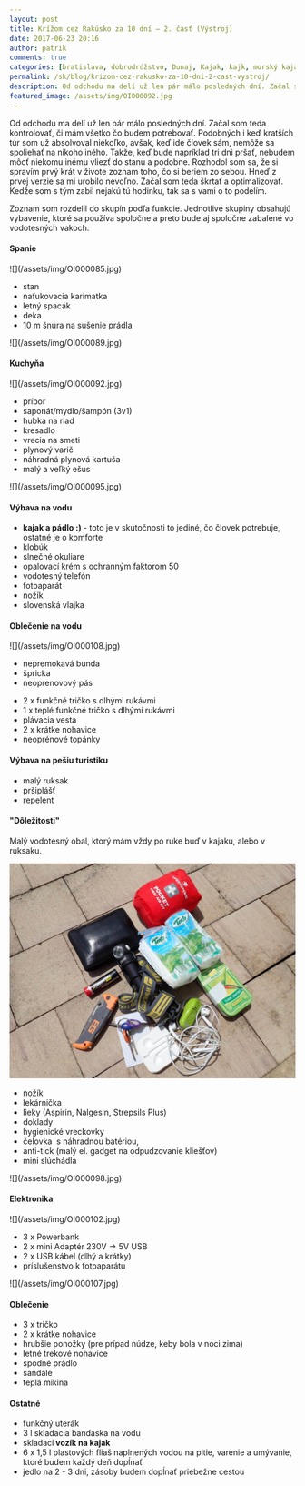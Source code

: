 ```yaml
---
layout: post
title: Krížom cez Rakúsko za 10 dní – 2. časť (Výstroj)
date: 2017-06-23 20:16
author: patrik
comments: true
categories: [bratislava, dobrodrúžstvo, Dunaj, Kajak, kajk, morský kajak, outdoor, rieka, Slovenčina, vybavenie]
permalink: /sk/blog/krizom-cez-rakusko-za-10-dni-2-cast-vystroj/
description: Od odchodu ma delí už len pár málo posledných dní. Začal som teda kontrolovať, či mám všetko čo budem potrebovať.
featured_image: /assets/img/OI000092.jpg
---
```

Od odchodu ma delí už len pár málo posledných dní. Začal som teda kontrolovať, či mám všetko čo budem potrebovať. Podobných i keď kratších túr som už absolvoval niekoľko, avšak, keď ide človek sám, nemôže sa spoliehať na nikoho iného. Takže, keď bude napríklad tri dni pršať, nebudem môcť niekomu inému vliezť do stanu a podobne. Rozhodol som sa, že si spravím prvý krát v živote zoznam toho, čo si beriem zo sebou. Hneď z prvej verzie sa mi urobilo nevoľno. Začal som teda škrtať a optimalizovať. Kedže som s tým zabil nejakú tú hodinku, tak sa s vami o to podelím.

Zoznam som rozdelil do skupín podľa funkcie. Jednotlivé skupiny obsahujú vybavenie, ktoré sa používa spoločne a preto bude aj spoločne zabalené vo vodotesných vakoch.
<h4>Spanie</h4>
![](/assets/img/OI000085.jpg)
<ul>
 	<li>stan</li>
 	<li>nafukovacia karimatka</li>
 	<li>letný spacák</li>
 	<li>deka</li>
 	<li>10 m šnúra na sušenie prádla</li>
</ul>
![](/assets/img/OI000089.jpg)
<h4>Kuchyňa</h4>
![](/assets/img/OI000092.jpg)
<ul>
 	<li>príbor</li>
 	<li>saponát/mydlo/šampón (3v1)</li>
 	<li>hubka na riad</li>
 	<li>kresadlo</li>
 	<li>vrecia na smeti</li>
 	<li>plynový varič</li>
 	<li>náhradná plynová kartuša</li>
 	<li>malý a veľký ešus</li>
</ul>
![](/assets/img/OI000095.jpg)
<h4>Výbava na vodu</h4>
<ul>
 	<li><strong>kajak a pádlo :)</strong> - toto je v skutočnosti to jediné, čo človek potrebuje, ostatné je o komforte</li>
 	<li>klobúk</li>
 	<li>slnečné okuliare</li>
 	<li>opalovací krém s ochranným faktorom 50</li>
 	<li>vodotesný telefón</li>
 	<li>fotoaparát</li>
 	<li>nožík</li>
 	<li>slovenská vlajka</li>
</ul>
<h4>Oblečenie na vodu</h4>
![](/assets/img/OI000108.jpg)
<ul>
 	<li>nepremokavá bunda</li>
 	<li>špricka</li>
 	<li>neoprenovový pás</li>
</ul>
<ul>
 	<li>2 x funkčné tričko s dlhými rukávmi</li>
 	<li>1 x teplé funkčné tričko s dlhými rukávmi</li>
 	<li>plávacia vesta</li>
 	<li>2 x krátke nohavice</li>
 	<li>neoprénové topánky</li>
</ul>
<h4>Výbava na pešiu turistiku<strong>
</strong></h4>
<ul>
 	<li>malý ruksak</li>
 	<li>pršiplášť</li>
 	<li>repelent</li>
</ul>
<h4>"Dôležitosti"</h4>
Malý vodotesný obal, ktorý mám vždy po ruke buď v kajaku, alebo v ruksaku.

![](/assets/img/OI000097.jpg)
<ul>
 	<li>nožík</li>
 	<li>lekárnička</li>
 	<li>lieky (Aspirin, Nalgesin, Strepsils Plus)</li>
 	<li>doklady</li>
 	<li>hygienické vreckovky</li>
 	<li>čelovka  s náhradnou batériou,</li>
 	<li>anti-tick (malý el. gadget na odpudzovanie kliešťov)</li>
 	<li>mini slúchádla</li>
</ul>
![](/assets/img/OI000098.jpg)
<h4>Elektronika</h4>
![](/assets/img/OI000102.jpg)
<ul>
 	<li>3 x Powerbank</li>
 	<li>2 x mini Adaptér 230V -&gt; 5V USB</li>
 	<li>2 x USB kábel (dlhý a krátky)</li>
 	<li>príslušenstvo k fotoaparátu</li>
</ul>
![](/assets/img/OI000107.jpg)
<h4>Oblečenie</h4>
<ul>
 	<li>3 x tričko</li>
 	<li>2 x krátke nohavice</li>
 	<li>hrubšie ponožky (pre prípad núdze, keby bola v noci zima)</li>
 	<li>letné trekové nohavice</li>
 	<li>spodné prádlo</li>
 	<li>sandále</li>
 	<li>teplá mikina</li>
</ul>
<h4>Ostatné</h4>
<ul>
 	<li>funkčný uterák</li>
 	<li>3 l skladacia bandaska na vodu</li>
 	<li>skladací<strong> vozík na kajak</strong></li>
 	<li>6 x 1,5 l plastových fliaš naplnených vodou na pitie, varenie a umývanie, ktoré budem každý deň dopĺnať</li>
 	<li>jedlo na 2 - 3 dni, zásoby budem dopĺnať priebežne cestou</li>
</ul>
